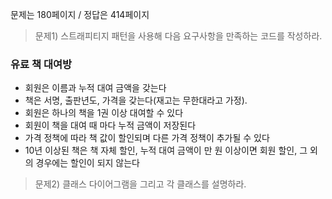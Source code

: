 문제는 180페이지 / 정답은 414페이지

> 문제1) 스트래피티지 패턴을 사용해 다음 요구사항을 만족하는 코드를 작성하라.

###  유료 책 대여방

* 회원은 이름과 누적 대여 금액을 갖는다
* 책은 서명, 출판년도, 가격을 갖는다(재고는 무한대라고 가정).
* 회원은 하나의 책을 1권 이상 대여할 수 있다
* 회원이 책을 대여 때 마다 누적 금액이 저장된다
* 가격 정책에 따라 책 값이 할인되며 다른 가격 정책이 추가될 수 있다
* 10년 이상된 책은 책 자체 할인, 누적 대여 금액이 만 원 이상이면 회원 할인, 그 외의 경우에는 할인이 되지 않는다

> 문제2) 클래스 다이어그램을 그리고 각 클래스를 설명하라.
